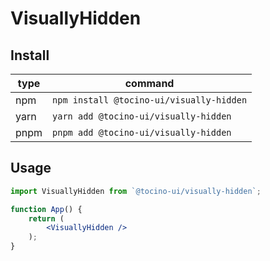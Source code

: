 # VisuallyHidden

## Install

| type | command                                  |
| ---- | ---------------------------------------- |
| npm  | `npm install @tocino-ui/visually-hidden` |
| yarn | `yarn add @tocino-ui/visually-hidden`    |
| pnpm | `pnpm add @tocino-ui/visually-hidden`    |

## Usage

```jsx
import VisuallyHidden from `@tocino-ui/visually-hidden`;

function App() {
	return (
		<VisuallyHidden />
	);
}
```
